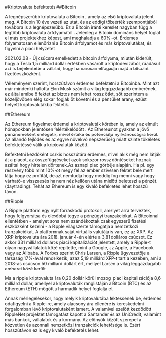 
#Kriptovaluta befektetés
##Bitcoin

A legnépszerűbb kriptovaluta a Bitcoin , amely az első kriptovaluta jelent meg. A Bitcoin 10 éve vezeti az utat, és az eddigi tőkeérték szempontjából továbbra is a legnépszerűbb. Ez a Bitcoin iránti kereslet nagyban függ a legtöbb kriptovaluta árfolyamától . Jelenleg a Bitcoin domináns helyet foglal el más projektekhez képest, ami meghaladja a 60% -ot. Érdemes folyamatosan ellenőrizni a Bitcoin árfolyamot és más kriptovalutákat, és figyelni a piaci helyzetet.  

2021.02.08 - Új csúcsra emelkedett a bitcoin árfolyama, miután kiderült, hogy a Tesla 1,5 milliárd dollár értékben vásárolt a kriptodevizából, ráadásul azt is bejelentette a vállalat, hogy hamarosan elfogadja majd a bitcoint fizetőeszközként.

Véleményem szerint, hosszútávon érdemes befektetni a Bitcoinba. Mint azt már mindenki hallotta Elon Musk számít a világ leggazdagabb emberének, ez által amibe ő fektet az biztos nem lehet rossz ötlet, sőt szerintem a közeljövőben elég sokan fogják őt követni és a pénzüket arany, ezüst helyett kriptovalutákba fektetik.

##Ethereum

Az Ethereum figyelmet érdemel a kriptovaluták körében is, amely az elmúlt hónapokban jelentősen felértékelődött . Az Ethereumot gyakran a jövő pénznemeként emlegetik, mivel értéke és potenciálja nyilvánosságra kerül. Az állandó fejlődés és az egyre növekvő népszerűség miatt szinte tökéletes befektetéssé válik a kriptovaluták között.

Befektetni kezdőként csakis hosszútára érdemes, mivel akik még nem látják át a piacot, az összefüggéseket azok sokszor rossz döntéseket hoznak azáltal hogy hirtelen döntenek.Az aznapi piac görbéje alapján. Ha pl. egy részvény több mint 10%-ot megy fel az ember szivesen fektet bele mert látja hogy ez profitál, de azt nemtudja hogy meddig fog menni vagy hogy várható-e visszaesés ha nem néz kellően utána mielőtt beleteszi a pénzét.(daytrading). Tehát az Ethereum is egy kiváló befektetés lehet hosszú távon.

##Ripple

A Ripple platform egy nyílt forráskódú protokoll, amelyet arra terveztek, hogy felgyorsítsa és olcsóbbá tegye a pénzügyi tranzakciókat. A Bitcoinnal ellentétben - amelyet soha nem szándékoztak csak egyszerű fizetési eszközként kezelni - a Ripple világszerte támogatja a nemzetközi tranzakciókat. A platformnak saját virtuális valutája is van, ez az XRP. Az XRP kriptovaluta ára 2018. január 4-én elérte a 3,81 dolláros csúcsot. Ez akkor 331 milliárd dolláros piaci kapitalizációt jelentett, amely a Ripple-t olyan nagyvállalatok közé repítette, mint a Google, az Apple, a Facebook vagy az Alibaba. A Forbes szerint Chris Larsen, a Ripple ügyvezetője a társaság 17%-ával rendelkezik, azaz 5,19 milliárd XRP-t tart a kezében, ami a 2018-as csúcson 50 milliárd dollárt ért, mellyel Larsen a világ leggazdagabb emberei közé került.

Ma a ripple kriptovaluta ára 0,20 dollár körül mozog, piaci kapitalizációja 8,6 milliárd dollár, amellyel a kriptovaluták ranglistáján a Bitcoin (BTC) és az Ethereum (ETH) mögött a harmadik helyet foglalja el.

Annak mérlegelésekor, hogy melyik kriptovalutába fektessenek be, érdemes odafigyelni a Ripple-re, amely alacsony ára ellenére is kereskedelmi forgalomban lévő kriptovalutaként ismert. A valamivel ezelőtt kezdődött RippleNet projektet támogatást kapott a Santander és az UniCredit, valamint más bankok, vállalatok és a kormány. Az előnyök között szerepel a közvetlen és azonnali nemzetközi tranzakciók lehetősége is. Ezért hosszútávon ez is egy kiváló befektetés lehet.